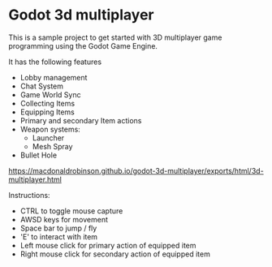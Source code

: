 # Godot 3d multiplayer

This is a sample project to get started with 3D multiplayer game programming using the Godot Game Engine.

It has the following features
  - Lobby management
  - Chat System
  - Game World Sync  
  - Collecting Items
  - Equipping Items
  - Primary and secondary Item actions
  - Weapon systems:
    - Launcher
    - Mesh Spray
  - Bullet Hole  


https://macdonaldrobinson.github.io/godot-3d-multiplayer/exports/html/3d-multiplayer.html

Instructions:
  - CTRL to toggle mouse capture
  - AWSD keys for movement
  - Space bar to jump / fly
  - 'E' to interact with item
  - Left mouse click for primary action of equipped item
  - Right mouse click  for secondary action  of equipped item
